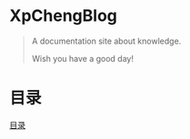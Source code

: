 # XpChengBlog

> A documentation site about knowledge.
>
> Wish you have a good day!

# 目录

[目录](_sidebar.md ":include")
